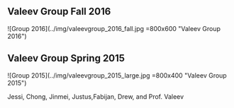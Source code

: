 ## Valeev Group Fall 2016
![Group 2016](../img/valeevgroup_2016_fall.jpg =800x600 "Valeev Group 2016")

## Valeev Group Spring 2015
![Group 2015](../img/valeevgroup_2015_large.jpg =800x400 "Valeev Group 2015")

Jessi, Chong, Jinmei, Justus,Fabijan, Drew, and Prof. Valeev 